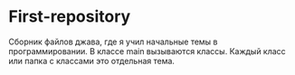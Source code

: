 # First-repository
Сборник файлов джава, где я учил начальные темы в программировании. В классе main вызываются классы. Каждый класс или папка с классами это отдельная тема.
